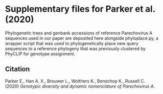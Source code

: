 # Supplementary files for Parker et al. (2020)

Phylogenetic trees and genbank accessions of reference Parechovirus A sequences used in our paper are deposited here alongside phyloplace.py, a wrapper script that was used to phylogenetically place new query sequences to a reference phylogeny that was previously clustered by PhyCLIP for genotype assignment.  

## Citation  
Parker E., Han A. X., Brouwer L., Wolthers K., Benschop K., Russell C. (2020) _Genotypic diversity and dynamic nomenclature of Parechovirus A_.  
 
